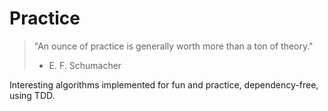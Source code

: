 # Practice 

> "An ounce of practice is generally worth more than a ton of theory."
> - E. F. Schumacher

Interesting algorithms implemented for fun and practice, dependency-free, using TDD.
